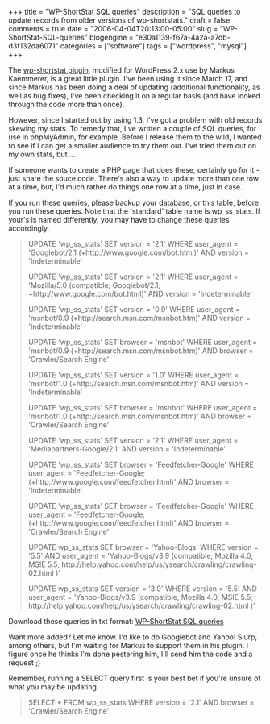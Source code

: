 +++
title = "WP-ShortStat SQL queries"
description = "SQL queries to update records from older versions of wp-shortstats."
draft = false
comments = true
date = "2006-04-04T20:13:00-05:00"
slug = "WP-ShortStat-SQL-queries"
blogengine = "e30a1139-f67a-4a2a-a7db-d3f132da6071"
categories = ["software"]
tags = ["wordpress", "mysql"]
+++

<p>
The <a href="http://blog.happyarts.de/wp-shortstat/">wp-shortstat plugin</a>, modified for WordPress 2.x use by Markus Kaemmerer, is a great little plugin.  I&#39;ve been using it since March 17, and since Markus has been doing a deal of updating (additional functionality, as well as bug fixes), I&#39;ve been checking it on a regular basis (and have looked through the code more than once).
</p>
<p>
However, since I started out by using 1.3, I&#39;ve got a problem with old records skewing my stats.  To remedy that, I&#39;ve written a couple of SQL queries, for use in phpMyAdmin, for example.  Before I release them to the wild, I wanted to see if I can get a smaller audience to try them out.  I&#39;ve tried them out on my own stats, but ...
</p>
<p>
If someone wants to create a PHP page that does these, certainly go for it - just share the souce code.  There&#39;s also a way to update more than one row at a time, but, I&#39;d much rather do things one row at a time, just in case.
</p>
<p>
If you run these queries, please backup your database, or this table, before you run these queries.  Note that the &#39;standard&#39; table name is wp_ss_stats.  If your&#39;s is named differently, you may have to change these queries accordingly.
</p>
<blockquote>
	<p>
	UPDATE &#39;wp_ss_stats&#39; SET version = &#39;2.1&#39; WHERE user_agent = &#39;Googlebot/2.1 (+http://www.google.com/bot.html)&#39; AND version = &#39;Indeterminable&#39;
	</p>
	<p>
	UPDATE &#39;wp_ss_stats&#39; SET version = &#39;2.1&#39; WHERE user_agent = &#39;Mozilla/5.0 (compatible; Googlebot/2.1; +http://www.google.com/bot.html)&#39; AND version = &#39;Indeterminable&#39;
	</p>
	<p>
	UPDATE &#39;wp_ss_stats&#39; SET version = &#39;0.9&#39; WHERE user_agent = &#39;msnbot/0.9 (+http://search.msn.com/msnbot.htm)&#39; AND version = &#39;Indeterminable&#39;
	</p>
	<p>
	UPDATE &#39;wp_ss_stats&#39; SET browser = &#39;msnbot&#39; WHERE user_agent = &#39;msnbot/0.9 (+http://search.msn.com/msnbot.htm)&#39; AND browser = &#39;Crawler/Search Engine&#39;
	</p>
	<p>
	UPDATE &#39;wp_ss_stats&#39; SET version = &#39;1.0&#39; WHERE user_agent = &#39;msnbot/1.0 (+http://search.msn.com/msnbot.htm)&#39; AND version = &#39;Indeterminable&#39;
	</p>
	<p>
	UPDATE &#39;wp_ss_stats&#39; SET browser = &#39;msnbot&#39; WHERE user_agent = &#39;msnbot/1.0 (+http://search.msn.com/msnbot.htm)&#39; AND browser = &#39;Crawler/Search Engine&#39;
	</p>
	<p>
	UPDATE &#39;wp_ss_stats&#39; SET version = &#39;2.1&#39; WHERE user_agent = &#39;Mediapartners-Google/2.1&#39; AND version = &#39;Indeterminable&#39;
	</p>
	<p>
	UPDATE &#39;wp_ss_stats&#39; SET browser = &#39;Feedfetcher-Google&#39; WHERE user_agent = &#39;Feedfetcher-Google; (+http://www.google.com/feedfetcher.html)&#39; AND browser = &#39;Indeterminable&#39;
	</p>
	<p>
	UPDATE &#39;wp_ss_stats&#39; SET browser = &#39;Feedfetcher-Google&#39; WHERE user_agent = &#39;Feedfetcher-Google; (+http://www.google.com/feedfetcher.html)&#39; AND browser = &#39;Crawler/Search Engine&#39;
	</p>
	<p>
	UPDATE wp_ss_stats SET browser = &#39;Yahoo-Blogs&#39; WHERE version = &#39;5.5&#39; AND user_agent = &#39;Yahoo-Blogs/v3.9 (compatible; Mozilla 4.0; MSIE 5.5; http://help.yahoo.com/help/us/ysearch/crawling/crawling-02.html )&#39;
	</p>
	<p>
	UPDATE wp_ss_stats SET version = &#39;3.9&#39; WHERE version = &#39;5.5&#39; AND user_agent = &#39;Yahoo-Blogs/v3.9 (compatible; Mozilla 4.0; MSIE 5.5; http://help.yahoo.com/help/us/ysearch/crawling/crawling-02.html )&#39;
	</p>
</blockquote>
<div class="downloads">
<p>
Download these queries in txt format: <a href="/files/2006/04/mysql%20sql%20queries%20for%20wp_ss_stats.txt">WP-ShortStat SQL queries</a>
</p>
</div>
<p>
Want more added?  Let me know.  I&#39;d like to do Googlebot and Yahoo! Slurp, among others, but I&#39;m waiting for Markus to support them in his plugin.  I figure once he thinks I&#39;m done pestering him, I&#39;ll send him the code and a request ;)
</p>
<p>
Remember, running a SELECT query first is your best bet if you&#39;re unsure of what you may be updating.
</p>
<blockquote>
	SELECT * FROM wp_ss_stats WHERE version = &#39;2.1&#39; AND browser = &#39;Crawler/Search Engine&#39;
</blockquote>

